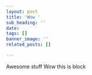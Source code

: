```yaml
---
layout: post
title: 'Wow '
sub_heading: ''
date: 
tags: []
banner_image: ''
related_posts: []

---
```

Awesome stuff
Wow this is block
